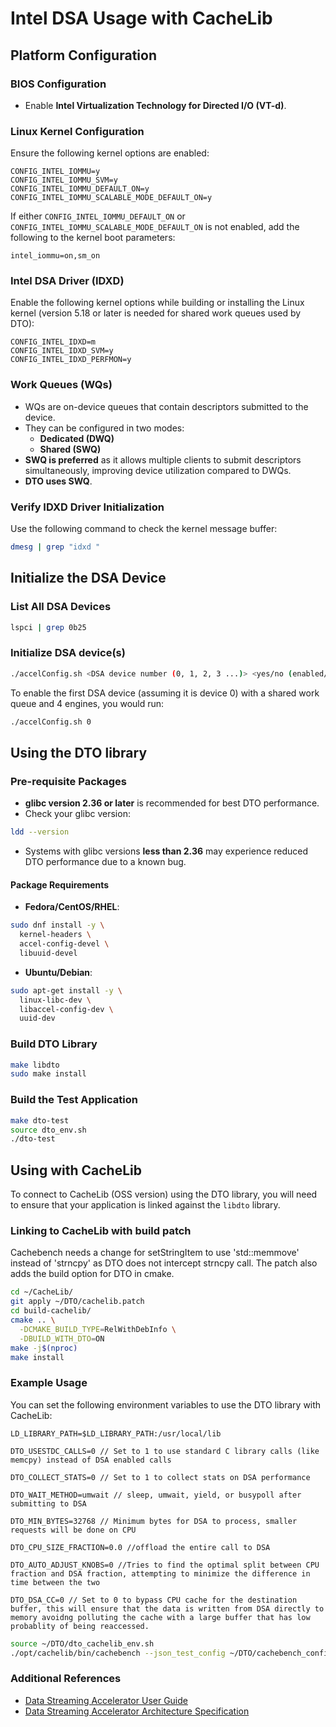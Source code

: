 # Intel DSA Usage with CacheLib

## Platform Configuration

### BIOS Configuration
- Enable **Intel Virtualization Technology for Directed I/O (VT-d)**.

### Linux Kernel Configuration
Ensure the following kernel options are enabled:
```plaintext
CONFIG_INTEL_IOMMU=y
CONFIG_INTEL_IOMMU_SVM=y
CONFIG_INTEL_IOMMU_DEFAULT_ON=y
CONFIG_INTEL_IOMMU_SCALABLE_MODE_DEFAULT_ON=y
```
If either `CONFIG_INTEL_IOMMU_DEFAULT_ON` or `CONFIG_INTEL_IOMMU_SCALABLE_MODE_DEFAULT_ON` is not enabled, add the following to the kernel boot parameters:
```plaintext
intel_iommu=on,sm_on
```

### Intel DSA Driver (IDXD)
Enable the following kernel options while building or installing the Linux kernel (version 5.18 or later is needed for shared work queues used by DTO):
```plaintext
CONFIG_INTEL_IDXD=m
CONFIG_INTEL_IDXD_SVM=y
CONFIG_INTEL_IDXD_PERFMON=y
```

### Work Queues (WQs)
- WQs are on-device queues that contain descriptors submitted to the device.
- They can be configured in two modes:
  - **Dedicated (DWQ)**
  - **Shared (SWQ)**
- **SWQ is preferred** as it allows multiple clients to submit descriptors simultaneously, improving device utilization compared to DWQs.
- **DTO uses SWQ**.

### Verify IDXD Driver Initialization
Use the following command to check the kernel message buffer:
```sh
dmesg | grep "idxd "
```

## Initialize the DSA Device

### List All DSA Devices
```sh
lspci | grep 0b25
```
### Initialize DSA device(s)
```sh
./accelConfig.sh <DSA device number (0, 1, 2, 3 ...)> <yes/no (enabled/disabled)> <work queue id> <engine_count>
```
To enable the first DSA device (assuming it is device 0) with a shared work queue and 4 engines, you would run:
```sh
./accelConfig.sh 0
```

## Using the DTO library

### Pre-requisite Packages
- **glibc version 2.36 or later** is recommended for best DTO performance.
- Check your glibc version:
```sh
ldd --version
```
- Systems with glibc versions **less than 2.36** may experience reduced DTO performance due to a known bug.

#### Package Requirements
- **Fedora/CentOS/RHEL**:
```sh
sudo dnf install -y \
  kernel-headers \
  accel-config-devel \
  libuuid-devel
```
- **Ubuntu/Debian**:
```sh
sudo apt-get install -y \
  linux-libc-dev \
  libaccel-config-dev \
  uuid-dev
```

### Build DTO Library
```sh
make libdto
sudo make install
```

### Build the Test Application
```sh
make dto-test
source dto_env.sh
./dto-test
```

## Using with CacheLib

To connect to CacheLib (OSS version) using the DTO library, you will need to ensure that your application is linked against the `libdto` library.

### Linking to CacheLib with build patch

Cachebench needs a change for setStringItem to use 'std::memmove' instead of 'strncpy' as DTO does not intercept strncpy call. The patch also adds the build option for DTO in cmake.

```sh
cd ~/CacheLib/
git apply ~/DTO/cachelib.patch
cd build-cachelib/
cmake .. \
  -DCMAKE_BUILD_TYPE=RelWithDebInfo \
  -DBUILD_WITH_DTO=ON
make -j$(nproc)
make install
```
### Example Usage

You can set the following environment variables to use the DTO library with CacheLib:

```plaintext
LD_LIBRARY_PATH=$LD_LIBRARY_PATH:/usr/local/lib

DTO_USESTDC_CALLS=0 // Set to 1 to use standard C library calls (like memcpy) instead of DSA enabled calls

DTO_COLLECT_STATS=0 // Set to 1 to collect stats on DSA performance

DTO_WAIT_METHOD=umwait // sleep, umwait, yield, or busypoll after submitting to DSA

DTO_MIN_BYTES=32768 // Minimum bytes for DSA to process, smaller requests will be done on CPU

DTO_CPU_SIZE_FRACTION=0.0 //offload the entire call to DSA

DTO_AUTO_ADJUST_KNOBS=0 //Tries to find the optimal split between CPU fraction and DSA fraction, attempting to minimize the difference in time between the two

DTO_DSA_CC=0 // Set to 0 to bypass CPU cache for the destination buffer, this will ensure that the data is written from DSA directly to memory avoidng polluting the cache with a large buffer that has low probablity of being reaccessed.
```

```sh
source ~/DTO/dto_cachelib_env.sh
./opt/cachelib/bin/cachebench --json_test_config ~/DTO/cachebench_config.json
```

### Additional References
- [Data Streaming Accelerator User Guide](https://www.intel.com/content/www/us/en/content-details/759709/intel-data-streaming-accelerator-user-guide.html)
- [Data Streaming Accelerator Architecture Specification](https://cdrdv2-public.intel.com/671116/341204-intel-data-streaming-accelerator-spec.pdf)


